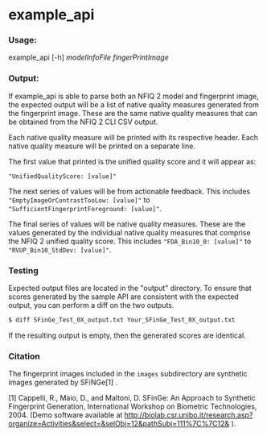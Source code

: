 # example_api

### Usage:
example_api [-h] _modelInfoFile_ _fingerPrintImage_

### Output:
If example_api is able to parse both an NFIQ 2 model and fingerprint image, the expected output will be a list of native quality measures generated from the fingerprint image. These are the same native quality measures that can be obtained from the NFIQ 2 CLI CSV output.

Each native quality measure will be printed with its respective header. Each native quality measure will be printed on a separate line.

The first value that printed is the unified quality score and it will appear as:

	"UnifiedQualityScore: [value]"

The next series of values will be from actionable feedback. This includes `"EmptyImageOrContrastTooLow: [value]"` to `"SufficientFingerprintForeground: [value]"`.

The final series of values will be native quality measures. These are the values generated by the individual native quality measures that comprise the NFIQ 2 unified quality score. This includes `"FDA_Bin10_0: [value]"` to  `"RVUP_Bin10_StdDev: [value]"`.

### Testing

Expected output files are located in the "output" directory. To ensure that scores generated by the sample API are consistent with the expected output, you can perform a diff on the two outputs.

```bash
$ diff SFinGe_Test_0X_output.txt Your_SFinGe_Test_0X_output.txt
```

If the resulting output is empty, then the generated scores are identical.

### Citation

The fingerprint images included in the `images` subdirectory are synthetic images generated by SFiNGe[1] .

[1] Cappelli, R., Maio, D., and Maltoni, D. SFinGe: An Approach to Synthetic Fingerprint Generation, International Workshop on Biometric Technologies, 2004. (Demo software available at http://biolab.csr.unibo.it/research.asp?organize=Activities&select=&selObj=12&pathSubj=111%7C%7C12& ).
